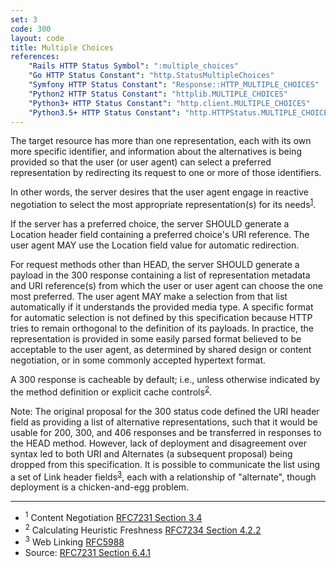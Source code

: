 ```yaml
---
set: 3
code: 300
layout: code
title: Multiple Choices
references:
    "Rails HTTP Status Symbol": ":multiple_choices"
    "Go HTTP Status Constant": "http.StatusMultipleChoices"
    "Symfony HTTP Status Constant": "Response::HTTP_MULTIPLE_CHOICES"
    "Python2 HTTP Status Constant": "httplib.MULTIPLE_CHOICES"
    "Python3+ HTTP Status Constant": "http.client.MULTIPLE_CHOICES"
    "Python3.5+ HTTP Status Constant": "http.HTTPStatus.MULTIPLE_CHOICES"
---
```


The target resource has more than one representation, each with its own
more specific identifier, and information about the alternatives is
being provided so that the user (or user agent) can select a preferred
representation by redirecting its request to one or more of those
identifiers.

In other words, the server desires that the user agent engage in
reactive negotiation to select the most appropriate representation(s)
for its needs<sup>[1](#ref-1)</sup>.

If the server has a preferred choice, the server SHOULD generate a
Location header field containing a preferred choice's URI reference. The
user agent MAY use the Location field value for automatic redirection.

For request methods other than HEAD, the server SHOULD generate a
payload in the 300 response containing a list of representation metadata
and URI reference(s) from which the user or user agent can choose the
one most preferred. The user agent MAY make a selection from that list
automatically if it understands the provided media type. A specific
format for automatic selection is not defined by this specification
because HTTP tries to remain orthogonal to the definition of its
payloads. In practice, the representation is provided in some easily
parsed format believed to be acceptable to the user agent, as determined
by shared design or content negotiation, or in some commonly accepted
hypertext format.

A 300 response is cacheable by default; i.e., unless otherwise indicated
by the method definition or explicit cache
controls<sup>[2](#ref-2)</sup>.

Note: The original proposal for the 300 status code defined the URI
header field as providing a list of alternative representations, such
that it would be usable for 200, 300, and 406 responses and be
transferred in responses to the HEAD method. However, lack of deployment
and disagreement over syntax led to both URI and Alternates (a
subsequent proposal) being dropped from this specification. It is
possible to communicate the list using a set of Link header
fields<sup>[3](#ref-3)</sup>, each with a relationship of "alternate",
though deployment is a chicken-and-egg problem.

---

* <span id="ref-1"><sup>1</sup> Content Negotiation
[RFC7231 Section 3.4][2]</span>
* <span id="ref-2"><sup>2</sup> Calculating Heuristic Freshness
[RFC7234 Section 4.2.2][3]</span>
* <span id="ref-3"><sup>3</sup> Web Linking [RFC5988][4]</span>
* Source: [RFC7231 Section 6.4.1][1]

[1]: <{{site.rfcUrl}}/rfc7231#section-6.4.1>
[2]: <{{site.rfcUrl}}/rfc7231#section-3.4>
[3]: <{{site.rfcUrl}}/rfc7234#section-4.2.2>
[4]: <{{site.rfcUrl}}/rfc5988>
